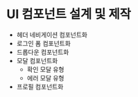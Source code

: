 # UI 컴포넌트 설계 및 제작

- 헤더 네비게이션 컴포넌트화
- 로그인 폼 컴포넌트화
- 드롭다운 컴포넌트화
- 모달 컴포넌트화
  - 확인 모달 유형
  - 에러 모달 유형
- 프로필 컴포넌트화